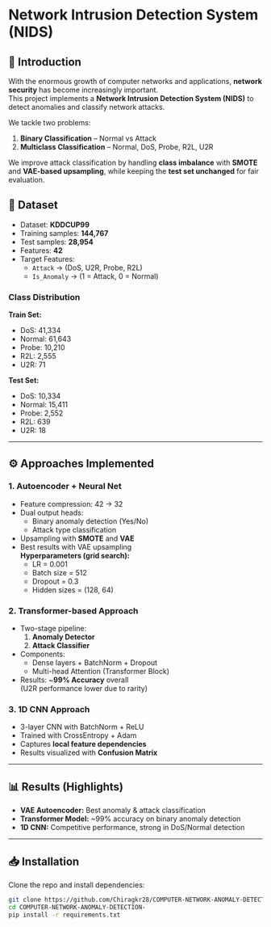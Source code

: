 # Network Intrusion Detection System (NIDS)

## 📌 Introduction
With the enormous growth of computer networks and applications, **network security** has become increasingly important.  
This project implements a **Network Intrusion Detection System (NIDS)** to detect anomalies and classify network attacks.

We tackle two problems:
1. **Binary Classification** – Normal vs Attack  
2. **Multiclass Classification** – Normal, DoS, Probe, R2L, U2R  

We improve attack classification by handling **class imbalance** with **SMOTE** and **VAE-based upsampling**, while keeping the **test set unchanged** for fair evaluation.

## 📂 Dataset
- Dataset: **KDDCUP99**
- Training samples: **144,767**
- Test samples: **28,954**
- Features: **42**
- Target Features:
  - `Attack` → (DoS, U2R, Probe, R2L)
  - `Is_Anomaly` → (1 = Attack, 0 = Normal)

### Class Distribution
**Train Set:**  
- DoS: 41,334  
- Normal: 61,643  
- Probe: 10,210  
- R2L: 2,555  
- U2R: 71  

**Test Set:**  
- DoS: 10,334  
- Normal: 15,411  
- Probe: 2,552  
- R2L: 639  
- U2R: 18  

---

## ⚙️ Approaches Implemented
### 1. Autoencoder + Neural Net
- Feature compression: 42 → 32
- Dual output heads:
  - Binary anomaly detection (Yes/No)
  - Attack type classification
- Upsampling with **SMOTE** and **VAE**
- Best results with VAE upsampling  
  **Hyperparameters (grid search):**
  - LR = 0.001  
  - Batch size = 512  
  - Dropout = 0.3  
  - Hidden sizes = (128, 64)

### 2. Transformer-based Approach
- Two-stage pipeline:
  1. **Anomaly Detector**
  2. **Attack Classifier**
- Components:
  - Dense layers + BatchNorm + Dropout
  - Multi-head Attention (Transformer Block)
- Results: ~**99% Accuracy** overall  
  (U2R performance lower due to rarity)

### 3. 1D CNN Approach
- 3-layer CNN with BatchNorm + ReLU
- Trained with CrossEntropy + Adam
- Captures **local feature dependencies**
- Results visualized with **Confusion Matrix**

---

## 📊 Results (Highlights)
- **VAE Autoencoder:** Best anomaly & attack classification
- **Transformer Model:** ~99% accuracy on binary anomaly detection
- **1D CNN:** Competitive performance, strong in DoS/Normal detection

---

## 📥 Installation
Clone the repo and install dependencies:
```bash
git clone https://github.com/Chiragkr28/COMPUTER-NETWORK-ANOMALY-DETECTION-.git
cd COMPUTER-NETWORK-ANOMALY-DETECTION-
pip install -r requirements.txt

